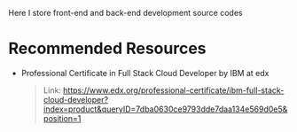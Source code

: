 Here I store front-end and back-end development source codes

# Recommended Resources
- Professional Certificate in Full Stack Cloud Developer by IBM at edx
  > Link: https://www.edx.org/professional-certificate/ibm-full-stack-cloud-developer?index=product&queryID=7dba0630ce9793dde7daa134e569d0e5&position=1

